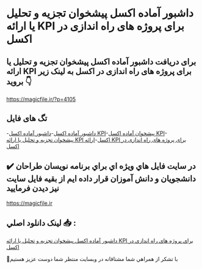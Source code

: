 # داشبور آماده اکسل پیشخوان تجزیه و تحلیل یا ارائه KPI برای پروژه های راه اندازی در اکسل

## برای دریافت داشبور آماده اکسل پیشخوان تجزیه و تحلیل یا ارائه KPI برای پروژه های راه اندازی در اکسل به لینک زیر بروید 👇

https://magicfile.ir/?p=4105

## تگ های فایل

-[داشبور آماده اکسل](https://magicfile.ir/product/%d9%be%db%8c%d8%b4%d8%ae%d9%88%d8%a7%d9%86-%d8%aa%d8%ac%d8%b2%db%8c%d9%87-%d8%aa%d8%ad%d9%84%db%8c%d9%84-%db%8c%d8%a7-%d8%a7%d8%b1%d8%a7%d8%a6%d9%87-kpi-%d9%be%d8%b1%d9%88%da%98%d9%87-%d9%87%d8%a7%db%8c-%d8%b1%d8%a7%d9%87-%d8%a7%d9%86%d8%af%d8%a7%d8%b2%db%8c-%d8%a7%da%a9%d8%b3%d9%84/)-[داشبور آماده اکسل KPI](https://magicfile.ir/product/%d9%be%db%8c%d8%b4%d8%ae%d9%88%d8%a7%d9%86-%d8%aa%d8%ac%d8%b2%db%8c%d9%87-%d8%aa%d8%ad%d9%84%db%8c%d9%84-%db%8c%d8%a7-%d8%a7%d8%b1%d8%a7%d8%a6%d9%87-kpi-%d9%be%d8%b1%d9%88%da%98%d9%87-%d9%87%d8%a7%db%8c-%d8%b1%d8%a7%d9%87-%d8%a7%d9%86%d8%af%d8%a7%d8%b2%db%8c-%d8%a7%da%a9%d8%b3%d9%84/)-[پیشخوان آماده اکسل KPI](https://magicfile.ir/product/%d9%be%db%8c%d8%b4%d8%ae%d9%88%d8%a7%d9%86-%d8%aa%d8%ac%d8%b2%db%8c%d9%87-%d8%aa%d8%ad%d9%84%db%8c%d9%84-%db%8c%d8%a7-%d8%a7%d8%b1%d8%a7%d8%a6%d9%87-kpi-%d9%be%d8%b1%d9%88%da%98%d9%87-%d9%87%d8%a7%db%8c-%d8%b1%d8%a7%d9%87-%d8%a7%d9%86%d8%af%d8%a7%d8%b2%db%8c-%d8%a7%da%a9%d8%b3%d9%84/)-[پیشخوان تجزیه و تحلیل یا ارائه KPI اکسل](https://magicfile.ir/product/%d9%be%db%8c%d8%b4%d8%ae%d9%88%d8%a7%d9%86-%d8%aa%d8%ac%d8%b2%db%8c%d9%87-%d8%aa%d8%ad%d9%84%db%8c%d9%84-%db%8c%d8%a7-%d8%a7%d8%b1%d8%a7%d8%a6%d9%87-kpi-%d9%be%d8%b1%d9%88%da%98%d9%87-%d9%87%d8%a7%db%8c-%d8%b1%d8%a7%d9%87-%d8%a7%d9%86%d8%af%d8%a7%d8%b2%db%8c-%d8%a7%da%a9%d8%b3%d9%84/)-[ارائه KPI برای پروژه های راه اندازی در اکسل](https://magicfile.ir/product/%d9%be%db%8c%d8%b4%d8%ae%d9%88%d8%a7%d9%86-%d8%aa%d8%ac%d8%b2%db%8c%d9%87-%d8%aa%d8%ad%d9%84%db%8c%d9%84-%db%8c%d8%a7-%d8%a7%d8%b1%d8%a7%d8%a6%d9%87-kpi-%d9%be%d8%b1%d9%88%da%98%d9%87-%d9%87%d8%a7%db%8c-%d8%b1%d8%a7%d9%87-%d8%a7%d9%86%d8%af%d8%a7%d8%b2%db%8c-%d8%a7%da%a9%d8%b3%d9%84/)

## ✔️ در سايت فايل هاي ويژه اي براي برنامه نويسان طراحان دانشجويان و دانش آموزان قرار داده ايم از بقيه فايل سايت نيز ديدن فرماييد

https://magicfile.ir


## لينک دانلود اصلي 📥 :

[داشبور آماده اکسل پیشخوان تجزیه و تحلیل یا ارائه KPI برای پروژه های راه اندازی در اکسل](https://magicfile.ir/product/%d9%be%db%8c%d8%b4%d8%ae%d9%88%d8%a7%d9%86-%d8%aa%d8%ac%d8%b2%db%8c%d9%87-%d8%aa%d8%ad%d9%84%db%8c%d9%84-%db%8c%d8%a7-%d8%a7%d8%b1%d8%a7%d8%a6%d9%87-kpi-%d9%be%d8%b1%d9%88%da%98%d9%87-%d9%87%d8%a7%db%8c-%d8%b1%d8%a7%d9%87-%d8%a7%d9%86%d8%af%d8%a7%d8%b2%db%8c-%d8%a7%da%a9%d8%b3%d9%84/) 


🙏با تشکر از همراهي شما مشتاقانه در وبسایت منتظر شما دوست عزیز هستیم

